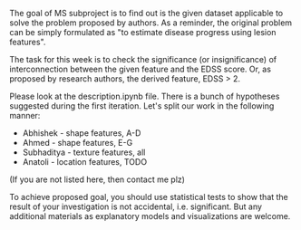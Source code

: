 The goal of MS subproject is to find out is the given dataset applicable to solve the problem proposed by authors. As a reminder, the original problem can be  simply formulated as "to estimate disease progress using lesion features". 

The task for this week is to check the significance (or insignificance) of interconnection between the given feature and the EDSS score. Or, as proposed by research authors, the derived feature, EDSS > 2. 

Please look at the description.ipynb file. There is a bunch of hypotheses suggested during the first iteration. Let's split our work in the following manner:

- Abhishek - shape features, A-D
- Ahmed - shape features, E-G 
- Subhaditya - texture features, all
- Anatoli - location features, TODO

(If you are not listed here, then contact me plz)

To achieve proposed goal, you should use statistical tests to show that the result of your investigation is not accidental, i.e. significant. But any additional materials as explanatory models and visualizations are welcome.
